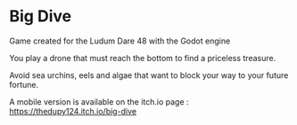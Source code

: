 # Big Dive

Game created for the Ludum Dare 48 with the Godot engine

You play a drone that must reach the bottom to find a priceless treasure.

Avoid sea urchins, eels and algae that want to block your way to your future fortune.

A mobile version is available on the itch.io page : https://thedupy124.itch.io/big-dive
